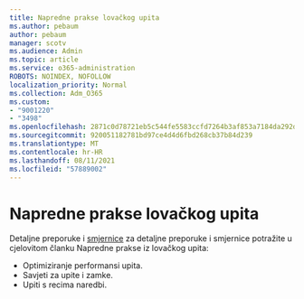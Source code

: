 ```yaml
---
title: Napredne prakse lovačkog upita
ms.author: pebaum
author: pebaum
manager: scotv
ms.audience: Admin
ms.topic: article
ms.service: o365-administration
ROBOTS: NOINDEX, NOFOLLOW
localization_priority: Normal
ms.collection: Adm_O365
ms.custom:
- "9001220"
- "3498"
ms.openlocfilehash: 2871c0d78721eb5c544fe5583ccfd7264b3af853a7184da292dff47289700d8e
ms.sourcegitcommit: 920051182781bd97ce4d4d6fbd268cb37b84d239
ms.translationtype: MT
ms.contentlocale: hr-HR
ms.lasthandoff: 08/11/2021
ms.locfileid: "57889002"
---
```

# <a name="advanced-hunting-query-best-practices"></a>Napredne prakse lovačkog upita

Detaljne preporuke i [smjernice](https://docs.microsoft.com/windows/security/threat-protection/microsoft-defender-atp/advanced-hunting-best-practices#optimize-query-performance) za detaljne preporuke i smjernice potražite u cjelovitom članku Napredne prakse iz lovačkog upita:
- Optimiziranje performansi upita.
- Savjeti za upite i zamke.
- Upiti s recima naredbi.


